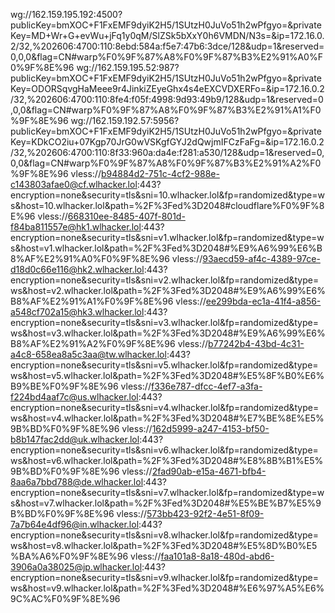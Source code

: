 wg://162.159.195.192:4500?publicKey=bmXOC+F1FxEMF9dyiK2H5/1SUtzH0JuVo51h2wPfgyo=&privateKey=MD+Wr+G+evWu+jFq1y0qM/SlZSk5bXxY0h6VMDN/N3s=&ip=172.16.0.2/32,%202606:4700:110:8ebd:584a:f5e7:47b6:3dce/128&udp=1&reserved=0,0,0&flag=CN#warp%F0%9F%87%A8%F0%9F%87%B3%E2%91%A0%F0%9F%8E%96
wg://162.159.195.52:987?publicKey=bmXOC+F1FxEMF9dyiK2H5/1SUtzH0JuVo51h2wPfgyo=&privateKey=ODORSqvgHaMeee9r4JinkiZEyeGhx4s4eEXCVDXERFo=&ip=172.16.0.2/32,%202606:4700:110:8fe4:f05f:4998:9d93:49b9/128&udp=1&reserved=0,0,0&flag=CN#warp%F0%9F%87%A8%F0%9F%87%B3%E2%91%A1%F0%9F%8E%96
wg://162.159.192.57:5956?publicKey=bmXOC+F1FxEMF9dyiK2H5/1SUtzH0JuVo51h2wPfgyo=&privateKey=KDkCO2iu+07Kgp70JrG0wVSKgfGYJ2dQwjmIFCzFaFg=&ip=172.16.0.2/32,%202606:4700:110:8f33:960a:da4e:f281:a530/128&udp=1&reserved=0,0,0&flag=CN#warp%F0%9F%87%A8%F0%9F%87%B3%E2%91%A2%F0%9F%8E%96
vless://b94884d2-751c-4cf2-988e-c143803afae0@cf.wlhacker.lol:443?encryption=none&security=tls&sni=10.wlhacker.lol&fp=randomized&type=ws&host=10.wlhacker.lol&path=%2F%3Fed%3D2048#cloudflare%F0%9F%8E%96
vless://668310ee-8485-407f-801d-f84ba811557e@hk1.wlhacker.lol:443?encryption=none&security=tls&sni=v1.wlhacker.lol&fp=randomized&type=ws&host=v1.wlhacker.lol&path=%2F%3Fed%3D2048#%E9%A6%99%E6%B8%AF%E2%91%A0%F0%9F%8E%96
vless://93aecd59-af4c-4389-97ce-d18d0c66e116@hk2.wlhacker.lol:443?encryption=none&security=tls&sni=v2.wlhacker.lol&fp=randomized&type=ws&host=v2.wlhacker.lol&path=%2F%3Fed%3D2048#%E9%A6%99%E6%B8%AF%E2%91%A1%F0%9F%8E%96
vless://ee299bda-ec1a-41f4-a856-a548cf702a15@hk3.wlhacker.lol:443?encryption=none&security=tls&sni=v3.wlhacker.lol&fp=randomized&type=ws&host=v3.wlhacker.lol&path=%2F%3Fed%3D2048#%E9%A6%99%E6%B8%AF%E2%91%A2%F0%9F%8E%96
vless://b77242b4-43bd-4c31-a4c8-658ea8a5c3aa@tw.wlhacker.lol:443?encryption=none&security=tls&sni=v5.wlhacker.lol&fp=randomized&type=ws&host=v5.wlhacker.lol&path=%2F%3Fed%3D2048#%E5%8F%B0%E6%B9%BE%F0%9F%8E%96
vless://f336e787-dfcc-4ef7-a3fa-f224bd4aaf7c@us.wlhacker.lol:443?encryption=none&security=tls&sni=v4.wlhacker.lol&fp=randomized&type=ws&host=v4.wlhacker.lol&path=%2F%3Fed%3D2048#%E7%BE%8E%E5%9B%BD%F0%9F%8E%96
vless://162d5999-a247-4153-bf50-b8b147fac2dd@uk.wlhacker.lol:443?encryption=none&security=tls&sni=v6.wlhacker.lol&fp=randomized&type=ws&host=v6.wlhacker.lol&path=%2F%3Fed%3D2048#%E8%8B%B1%E5%9B%BD%F0%9F%8E%96
vless://2fad90ab-e15a-4671-bfb4-8aa6a7bbd788@de.wlhacker.lol:443?encryption=none&security=tls&sni=v7.wlhacker.lol&fp=randomized&type=ws&host=v7.wlhacker.lol&path=%2F%3Fed%3D2048#%E5%BE%B7%E5%9B%BD%F0%9F%8E%96
vless://573bb423-92f2-4e51-8f09-7a7b64e4df96@in.wlhacker.lol:443?encryption=none&security=tls&sni=v8.wlhacker.lol&fp=randomized&type=ws&host=v8.wlhacker.lol&path=%2F%3Fed%3D2048#%E5%8D%B0%E5%BA%A6%F0%9F%8E%96
vless://faa101a8-8a18-480d-abd6-3906a0a38025@jp.wlhacker.lol:443?encryption=none&security=tls&sni=v9.wlhacker.lol&fp=randomized&type=ws&host=v9.wlhacker.lol&path=%2F%3Fed%3D2048#%E6%97%A5%E6%9C%AC%F0%9F%8E%96
